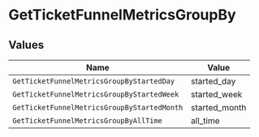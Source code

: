 # GetTicketFunnelMetricsGroupBy


## Values

| Name                                        | Value                                       |
| ------------------------------------------- | ------------------------------------------- |
| `GetTicketFunnelMetricsGroupByStartedDay`   | started_day                                 |
| `GetTicketFunnelMetricsGroupByStartedWeek`  | started_week                                |
| `GetTicketFunnelMetricsGroupByStartedMonth` | started_month                               |
| `GetTicketFunnelMetricsGroupByAllTime`      | all_time                                    |